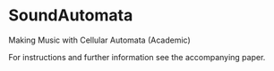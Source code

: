 # SoundAutomata
Making Music with Cellular Automata (Academic)

For instructions and further information see the accompanying paper.
